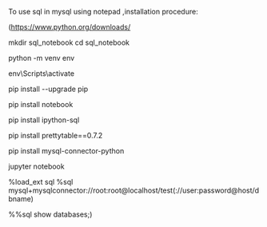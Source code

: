 To use sql in mysql using notepad ,installation procedure:


(https://www.python.org/downloads/

mkdir sql_notebook
cd sql_notebook

python -m venv env

env\Scripts\activate

pip install --upgrade pip

pip install notebook

pip install ipython-sql

pip install prettytable==0.7.2

pip install mysql-connector-python

jupyter notebook

%load_ext sql
%sql mysql+mysqlconnector://root:root@localhost/test(://user:password@host/dbname)

%%sql
show databases;)
